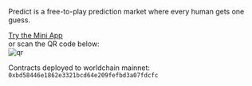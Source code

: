 Predict is a free-to-play prediction market where every human gets one guess.

[Try the Mini App](https://worldcoin.org/mini-app?app_id=app_e11ef22c71e3086c308c0352221c327c)  
or scan the QR code below:  
![qr](https://github.com/user-attachments/assets/4c06458e-87b5-42d2-a682-b39626494f5e)

Contracts deployed to worldchain mainnet: `0xbd58446e1862e3321bcd64e209fefbd3a07fdcfc`
